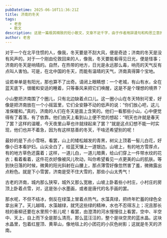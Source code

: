 ```yaml
---
pubDatetime: 2025-06-10T11:36:21Z
title: 济南的冬天
tags:
  - 老舍
  - 散文
description: 这是一篇极其精致的短小散文，文章不足千字，由于作者用辞遣句和构思立意的深厚功力，它既像是一首声情并茂的抒情诗，又像一幅清新淡雅的水墨画，读后让人赏心悦目、回味无穷。
author: 老舍
---
```

对于一个在北平住惯的人，像我，冬天要是不刮大风，便是奇迹；济南的冬天是没有风声的。对于一个刚由伦敦回来的人，像我，冬天要能看得见日光，便是怪事；济南的冬天是响晴的。自然，在热带的地方，日光是永远那么毒，响亮的天气反有点叫人害怕。可是，在北中国的冬天，而能有温晴的天气，济南真得算个宝地。

设若单单是有阳光，那也算不了出奇。请闭上眼睛想：一个老城，有山有水，全在蓝天底下，很暖和安适的睡着，只等春风来把它们唤醒，这是不是个理想的境界？

小山整把济南围了个圈儿，只有北边缺着点口儿。这一圈小山在冬天特别可爱，好像是把济南放在一个小摇篮里，它们全安静不动的低声的说：“你们放心吧，这儿准保暖和。”真的，济南的人们在冬天是面上含笑的。他们一看那些小山，心中便觉得有了着落，有了依靠。他们由天上看到山上便不觉的想起：“明天也许就是春天了罢？这样的温暖，今天夜里山草也许就绿起来了罢？”就是这点幻想不能一时实现，他们也并不着急，因为有这样慈善的冬天，干啥还希望别的呢！

最妙的是下点小雪呀。看罢，山上的矮松越发的青黑，树尖上顶着一髻儿白花，好像小日本看护妇。山尖全白了，给蓝天镶上一道银边。山坡上，有的地方雪厚点，有的地方草色还露着；这样，一道儿白，一道儿暗黄，给山们穿上一件带水纹的花衣；看着看着，这件花衣好像被风儿吹动，叫你希望看见一点更美的山的肌肤。等到快日落的时候，微黄的阳光斜射在山腰上，那点薄雪好像忽然害了羞，微微露出点粉色。就是下小雪罢，济南是受不住大雪的，那些小山太秀气！

古老的济南，城内那么狭窄，城外又那么宽敞，山坡上卧着些小村庄，小村庄的房顶上卧着点雪，对，这是张小水墨画，或者是唐代的名手画的罢。

那水呢，不但不结冰，倒反在绿藻上冒着点热气。水藻真绿，把终年贮蓄的绿色全拿出来了。天儿越晴，水藻越绿，就凭这些绿的精神，水也不忍得冻上；况且那长枝的垂柳还要在水里照个影儿呢！看罢，由澄清的河水慢慢往上看罢，空中、半空中、天上，自上而下全是那么清亮，那么蓝汪汪的，整个是块空灵的蓝水晶。这块水晶里，包着红屋顶、黄草山，像地毯上的小团花的小灰色树影；这就是冬天的济南。